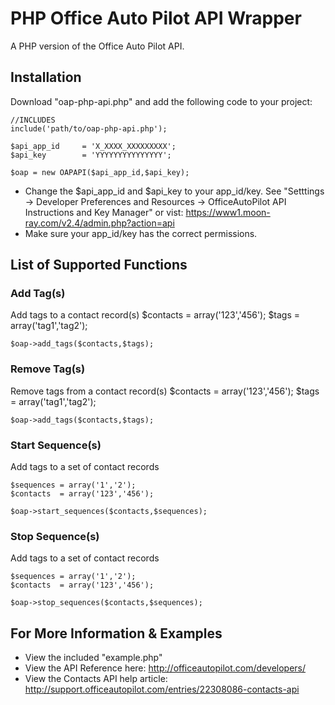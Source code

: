 PHP Office Auto Pilot API Wrapper
=====================

A PHP version of the Office Auto Pilot API.

Installation
------------
Download "oap-php-api.php" and add the following code to your project:

    //INCLUDES
    include('path/to/oap-php-api.php');
    
    $api_app_id		= 'X_XXXX_XXXXXXXXX';
    $api_key		= 'YYYYYYYYYYYYYYY';
    
    $oap = new OAPAPI($api_app_id,$api_key);

- Change the $api_app_id and $api_key to your app_id/key. See "Setttings -> Developer Preferences and Resources -> OfficeAutoPilot API Instructions and Key Manager" or vist: https://www1.moon-ray.com/v2.4/admin.php?action=api
- Make sure your app_id/key has the correct permissions. 

List of Supported Functions
---------------------------

### Add Tag(s)
Add tags to a contact record(s)
    $contacts = array('123','456');
    $tags 	= array('tag1','tag2');
    
	$oap->add_tags($contacts,$tags);
	
### Remove Tag(s)
Remove tags from a contact record(s)
    $contacts = array('123','456');
    $tags 	= array('tag1','tag2');
    
	$oap->add_tags($contacts,$tags);
	
### Start Sequence(s)
Add tags to a set of contact records
	
    $sequences = array('1','2');
    $contacts  = array('123','456');
    
    $oap->start_sequences($contacts,$sequences);
	
### Stop Sequence(s)
Add tags to a set of contact records
	
    $sequences = array('1','2');
    $contacts  = array('123','456');
    
    $oap->stop_sequences($contacts,$sequences);

For More Information & Examples
-------------------------------
- View the included "example.php"
- View the API Reference here: http://officeautopilot.com/developers/
- View the Contacts API help article: http://support.officeautopilot.com/entries/22308086-contacts-api